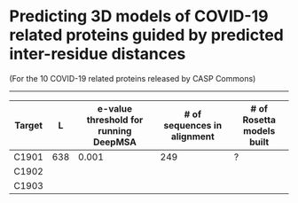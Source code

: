 # Predicting 3D models of COVID-19 related proteins guided by predicted inter-residue distances
(For the 10 COVID-19 related proteins released by CASP Commons)
<hr>

| Target  | L  | e-value threshold for running DeepMSA  | # of sequences in alignment  | # of Rosetta models built |
|---|---|---|---|---|
| C1901 | 638 | 0.001 | 249  | ?  |
| C1902 |   |   |   |   |
| C1903 |   |   |   |   |
